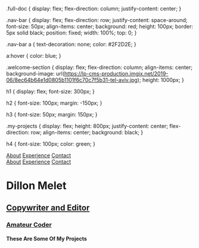 <!DOCTYPE html>

.full-doc {
  display: flex;
  flex-direction: column;
  justify-content: center;
}

.nav-bar {
  display: flex;
  flex-direction: row;
  justify-content: space-around;
  font-size: 50px;
  align-items: center;
  background: red;
  height: 100px;
  border: 5px solid black;
  position: fixed;
  width: 100%;
  top: 0;
}

.nav-bar a {
  text-decoration: none;
  color: #2F2D2E;
}

a:hover {
  color: blue;
}

.welcome-section {
  display: flex;
  flex-direction: column;
  align-items: center;
  background-image: url(https://lp-cms-production.imgix.net/2019-06/8ec64b64e1d0805b1101f6c70c7f5b31-tel-aviv.jpg);
  height: 1000px;
}

h1 {
  display: flex;
  font-size: 300px;
}

h2 {
  font-size: 100px;
  margin: -150px;
}

h3 {
  font-size: 50px;
  margin: 150px;
}

.my-projects {
  display: flex;
  height: 800px;
  justify-content: center;
  flex-direction: row;
  align-items: center;
  background: black;
}

h4 {
  font-size: 100px;
  color: green;
}
<div>
<div class="nav-bar">
    <a href=#about>About</a>
    <a href=#experience>Experience</a>
    <a href=#contact>Contact</a>
</div>
<div class="full-doc">
  <div class="nav-bar">
    <a href=#about>About</a>
    <a href=#experience>Experience</a>
    <a href=#contact>Contact</a>
  </div>
  <div class="welcome-section">
    <h1>Dillon Melet</h1>
    <h2><u>Copywriter and Editor</u></h2>
    <h3><u>Amateur Coder</u></h3>
  </div>
  <div class="my-projects">
    <h4>These Are Some Of My Projects</h4>
  </div>
  </div>
